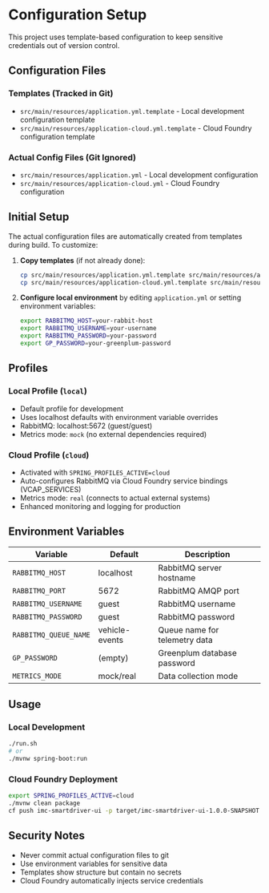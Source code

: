# Configuration Setup

This project uses template-based configuration to keep sensitive credentials out of version control.

## Configuration Files

### Templates (Tracked in Git)
- `src/main/resources/application.yml.template` - Local development configuration template
- `src/main/resources/application-cloud.yml.template` - Cloud Foundry configuration template

### Actual Config Files (Git Ignored)
- `src/main/resources/application.yml` - Local development configuration
- `src/main/resources/application-cloud.yml` - Cloud Foundry configuration

## Initial Setup

The actual configuration files are automatically created from templates during build. To customize:

1. **Copy templates** (if not already done):
   ```bash
   cp src/main/resources/application.yml.template src/main/resources/application.yml
   cp src/main/resources/application-cloud.yml.template src/main/resources/application-cloud.yml
   ```

2. **Configure local environment** by editing `application.yml` or setting environment variables:
   ```bash
   export RABBITMQ_HOST=your-rabbit-host
   export RABBITMQ_USERNAME=your-username
   export RABBITMQ_PASSWORD=your-password
   export GP_PASSWORD=your-greenplum-password
   ```

## Profiles

### Local Profile (`local`)
- Default profile for development
- Uses localhost defaults with environment variable overrides
- RabbitMQ: localhost:5672 (guest/guest)
- Metrics mode: `mock` (no external dependencies required)

### Cloud Profile (`cloud`)
- Activated with `SPRING_PROFILES_ACTIVE=cloud`
- Auto-configures RabbitMQ via Cloud Foundry service bindings (VCAP_SERVICES)
- Metrics mode: `real` (connects to actual external systems)
- Enhanced monitoring and logging for production

## Environment Variables

| Variable | Default | Description |
|----------|---------|-------------|
| `RABBITMQ_HOST` | localhost | RabbitMQ server hostname |
| `RABBITMQ_PORT` | 5672 | RabbitMQ AMQP port |
| `RABBITMQ_USERNAME` | guest | RabbitMQ username |
| `RABBITMQ_PASSWORD` | guest | RabbitMQ password |
| `RABBITMQ_QUEUE_NAME` | vehicle-events | Queue name for telemetry data |
| `GP_PASSWORD` | (empty) | Greenplum database password |
| `METRICS_MODE` | mock/real | Data collection mode |

## Usage

### Local Development
```bash
./run.sh
# or
./mvnw spring-boot:run
```

### Cloud Foundry Deployment
```bash
export SPRING_PROFILES_ACTIVE=cloud
./mvnw clean package
cf push imc-smartdriver-ui -p target/imc-smartdriver-ui-1.0.0-SNAPSHOT.jar
```

## Security Notes

- Never commit actual configuration files to git
- Use environment variables for sensitive data
- Templates show structure but contain no secrets
- Cloud Foundry automatically injects service credentials
